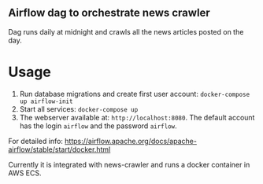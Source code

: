 Airflow dag to orchestrate news crawler
--
Dag runs daily at midnight and crawls all the news articles posted on the day. 

# Usage
1. Run database migrations and create first user account: ``docker-compose up airflow-init``
2. Start all services: ```docker-compose up```
3. The webserver available at: ```http://localhost:8080```. The default account has the login ```airflow``` and the password ```airflow```.

For detailed info: https://airflow.apache.org/docs/apache-airflow/stable/start/docker.html

Currently it is integrated with news-crawler and runs a docker container in AWS ECS.

